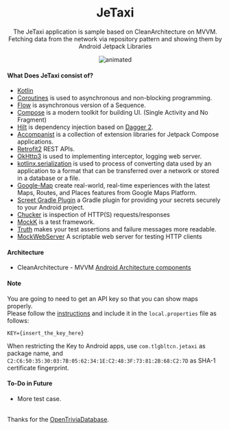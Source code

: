 **<h1 align="center"> JeTaxi </h1>**

<p align="center">The JeTaxi application is sample based on CleanArchitecture on MVVM.</br>
Fetching data from the network via repository pattern and showing them by Android Jetpack Libraries</p>


<p align="center">
  <img src="https://media.giphy.com/media/grRXsPTjWFpJ6CWOKQ/giphy-downsized-large.gif" alt="animated" />
</p>

#### What Does JeTaxi consist of?

- [Kotlin](https://kotlinlang.org/) 
- [Coroutines](https://github.com/Kotlin/kotlinx.coroutines) is used to asynchronous and non-blocking programming. 
- [Flow](https://kotlinlang.org/docs/flow.html) is asynchronous version of a Sequence.
- [Compose](https://developer.android.com/jetpack/compose) is a modern toolkit for building UI. (Single Activity and No Fragment)
- [Hilt](https://dagger.dev/hilt/) is dependency injection based on [Dagger 2](https://developer.android.com/training/dependency-injection/dagger-android).
- [Accompanist](https://github.com/google/accompanist) is a collection of extension libraries for Jetpack Compose applications.
- [Retrofit2](https://github.com/square/retrofit) REST APIs.
- [OkHttp3](https://github.com/square/okhttp) is used to implementing interceptor, logging web server.
- [kotlinx.serialization](https://kotlinlang.org/docs/serialization.html) is used to process of converting data used by an application to a format that can be transferred over a network or stored in a database or a file.
- [Google-Map](https://developers.google.com/maps) create real-world, real-time experiences with the latest Maps, Routes, and Places features from Google Maps Platform.
- [Screet Gradle Plugin](https://github.com/google/secrets-gradle-plugin) a Gradle plugin for providing your secrets securely to your Android project.
- [Chucker](https://github.com/ChuckerTeam/chucker) is inspection of HTTP(S) requests/responses
- [MockK](https://github.com/mockk/mockk) is a test framework.
- [Truth](https://github.com/google/truth) makes your test assertions and failure messages more readable.
- [MockWebServer](https://github.com/square/okhttp/tree/master/mockwebserver) A scriptable web server for testing HTTP clients

#### Architecture 

- CleanArchitecture - MVVM
[Android Architecture components](https://developer.android.com/topic/libraries/architecture)

#### Note 

You are going to need to get an API key so that you can show maps properly. </br>
Please follow the [instructions](https://developers.google.com/maps/documentation/android-sdk/get-api-key) and include it in the `local.properties` file as follows:

```
KEY={insert_the_key_here}
```

When restricting the Key to Android apps, use `com.tlgbltcn.jetaxi` as package name, and
`C2:C6:50:35:30:03:7B:05:62:34:1E:C2:48:3F:73:81:2B:68:C2:7D` as SHA-1 certificate fingerprint. 

#### To-Do in Future 

- More test case.


<br />Thanks for the [OpenTriviaDatabase](https://opentdb.com/).
